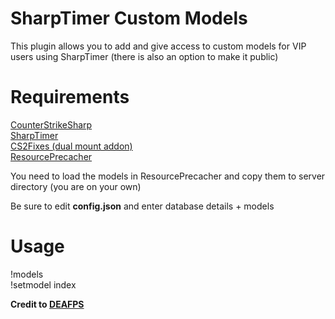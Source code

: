 
# SharpTimer Custom Models

This plugin allows you to add and give access to custom models for VIP users using SharpTimer (there is also an option to make it public)

# Requirements

[CounterStrikeSharp](https://github.com/roflmuffin/CounterStrikeSharp)\
[SharpTimer](https://github.com/DEAFPS/SharpTimer)\
[CS2Fixes (dual mount addon)](https://github.com/Source2ZE/CS2Fixes)\
[ResourcePrecacher](https://github.com/KillStr3aK/ResourcePrecacher)


You need to load the models in ResourcePrecacher and copy them to server directory (you are on your own)

Be sure to edit **config.json** and enter database details + models

# Usage

!models\
!setmodel index


**Credit to [DEAFPS](https://github.com/DEAFPS/)**
